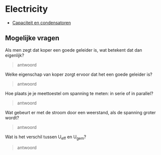 # Electricity

- [Capaciteit en condensatoren](./capaciteit_en_condensatoren/README.md)

## Mogelijke vragen

Als men zegt dat koper een goede geleider is, wat betekent dat dan eigenlijk?

> antwoord

Welke eigenschap van koper zorgt ervoor dat het een goede geleider is?

> antwoord

Hoe plaats je je meettoestel om spanning te meten: in serie of in parallel?

> antwoord

Wat gebeurt er met de stroom door een weerstand, als de spanning groter wordt?

> antwoord

Wat is het verschil tussen U<sub>eff</sub> en U<sub>gem</sub>?

> antwoord
